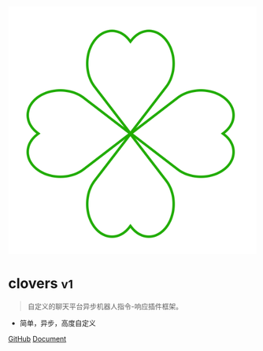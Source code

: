 <!-- _coverpage.md -->

<!-- ![logo](/icon.png) -->

<img class="cover-logo"  src="https://raw.githubusercontent.com/clovers-project/clovers.github.io/master/docs/icon.png" data-origin="https://raw.githubusercontent.com/clovers-project/clovers.github.io/master/docs/icon.png" alt="logo">

# clovers <small>v1</small>

> 自定义的聊天平台异步机器人指令-响应插件框架。

- 简单，异步，高度自定义

[GitHub](https://github.com/clovers-project/clovers)
[Document](/document)
